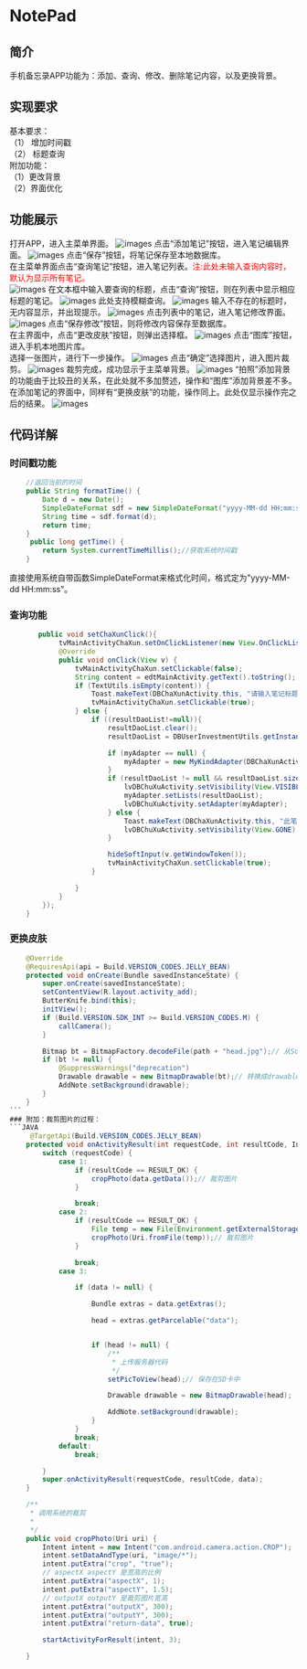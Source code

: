 # NotePad
## 简介
手机备忘录APP功能为：添加、查询、修改、删除笔记内容，以及更换背景。
## 实现要求
基本要求：</br>
（1）	增加时间戳</br>
（2）	标题查询</br>
附加功能：</br>
（1）更改背景</br>
（2）界面优化</br>
## 功能展示
打开APP，进入主菜单界面。
![images](https://github.com/zhanglei742/NotePad/blob/master/Not/ScreenShots/%E4%B8%BB%E7%95%8C%E9%9D%A2.png)
点击“添加笔记”按钮，进入笔记编辑界面。
![images](https://github.com/zhanglei742/NotePad/blob/master/Not/ScreenShots/添加笔记.jpg)
点击“保存”按钮，将笔记保存至本地数据库。</br>
在主菜单界面点击“查询笔记”按钮，进入笔记列表。<font color=#FF0000>注:此处未输入查询内容时，默认为显示所有笔记。</font></br>
![images](https://github.com/zhanglei742/NotePad/blob/master/Not/ScreenShots/笔记列表.jpg)
在文本框中输入要查询的标题，点击“查询”按钮，则在列表中显示相应标题的笔记。
![images](https://github.com/zhanglei742/NotePad/blob/master/Not/ScreenShots/笔记标题查询.jpg)
此处支持模糊查询。
![images](https://github.com/zhanglei742/NotePad/blob/master/Not/ScreenShots/标题模糊查询.jpg)
输入不存在的标题时，无内容显示，并出现提示。
![images](https://github.com/zhanglei742/NotePad/blob/master/Not/ScreenShots/未存在标题查询提示.jpg)
点击列表中的笔记，进入笔记修改界面。
![images](https://github.com/zhanglei742/NotePad/blob/master/Not/ScreenShots/笔记修改.jpg)
点击“保存修改”按钮，则将修改内容保存至数据库。</br>
在主界面中，点击“更改皮肤”按钮，则弹出选择框。
![images](https://github.com/zhanglei742/NotePad/blob/master/Not/ScreenShots/更换背景1.jpg)
点击“图库”按钮，进入手机本地图片库。</br>
选择一张图片，进行下一步操作。
![images](https://github.com/zhanglei742/NotePad/blob/master/Not/ScreenShots/更换背景2.jpg)
点击“确定”选择图片，进入图片裁剪。
![images](https://github.com/zhanglei742/NotePad/blob/master/Not/ScreenShots/更换背景3.jpg)
裁剪完成，成功显示于主菜单背景。
![images](https://github.com/zhanglei742/NotePad/blob/master/Not/ScreenShots/更换背景4.jpg)
“拍照”添加背景的功能由于比较丑的关系，在此处就不多加赘述，操作和“图库”添加背景差不多。
在添加笔记的界面中，同样有“更换皮肤”的功能，操作同上。此处仅显示操作完之后的结果。
![images](https://github.com/zhanglei742/NotePad/blob/master/Not/ScreenShots/更换背景5.jpg)
## 代码详解
### 时间戳功能
```JAVA
    //返回当前的时间
    public String formatTime() {
        Date d = new Date();
        SimpleDateFormat sdf = new SimpleDateFormat("yyyy-MM-dd HH:mm:ss");
        String time = sdf.format(d);
        return time;
    }
     public long getTime() {
        return System.currentTimeMillis();//获取系统时间戳
    }
```
直接使用系统自带函数SimpleDateFormat来格式化时间，格式定为"yyyy-MM-dd HH:mm:ss"。

### 查询功能
```JAVA
       public void setChaXunClick(){
            tvMainActivityChaXun.setOnClickListener(new View.OnClickListener() {
            @Override
            public void onClick(View v) {
                tvMainActivityChaXun.setClickable(false);
                String content = edtMainActivity.getText().toString();
                if (TextUtils.isEmpty(content)) {
                    Toast.makeText(DBChaXunActivity.this, "请输入笔记标题后再查询", Toast.LENGTH_SHORT).show();
                    tvMainActivityChaXun.setClickable(true);
                } else {
                    if ((resultDaoList!=null)){
                        resultDaoList.clear();
                        resultDaoList = DBUserInvestmentUtils.getInstance().queryDataDependNotTitle(content);

                        if (myAdapter == null) {
                            myAdapter = new MyKindAdapter(DBChaXunActivity.this);
                        }
                        if (resultDaoList != null && resultDaoList.size() > 0) {
                            lvDBChuXuActivity.setVisibility(View.VISIBLE);
                            myAdapter.setLists(resultDaoList);
                            lvDBChuXuActivity.setAdapter(myAdapter);
                        } else {
                            Toast.makeText(DBChaXunActivity.this, "此笔记标题未录入，请输入其他标题查询", Toast.LENGTH_SHORT).show();
                            lvDBChuXuActivity.setVisibility(View.GONE);
                        }

                        hideSoftInput(v.getWindowToken());
                        tvMainActivityChaXun.setClickable(true);
                    }

                }
            }
        });
    }
```    
### 更换皮肤
```JAVA    
    @Override
    @RequiresApi(api = Build.VERSION_CODES.JELLY_BEAN)
    protected void onCreate(Bundle savedInstanceState) {
        super.onCreate(savedInstanceState);
        setContentView(R.layout.activity_add);
        ButterKnife.bind(this);
        initView();
        if (Build.VERSION.SDK_INT >= Build.VERSION_CODES.M) {
            callCamera();
        }

        Bitmap bt = BitmapFactory.decodeFile(path + "head.jpg");// 从Sd中找图片，转换成Bitmap
        if (bt != null) {
            @SuppressWarnings("deprecation")
            Drawable drawable = new BitmapDrawable(bt);// 转换成drawable
            AddNote.setBackground(drawable);
        }
    }
```    
### 附加：裁剪图片的过程：
```JAVA 
     @TargetApi(Build.VERSION_CODES.JELLY_BEAN)
    protected void onActivityResult(int requestCode, int resultCode, Intent data) {
        switch (requestCode) {
            case 1:
                if (resultCode == RESULT_OK) {
                    cropPhoto(data.getData());// 裁剪图片
                }

                break;
            case 2:
                if (resultCode == RESULT_OK) {
                    File temp = new File(Environment.getExternalStorageDirectory() + "/head.jpg");
                    cropPhoto(Uri.fromFile(temp));// 裁剪图片
                }

                break;
            case 3:

                if (data != null) {

                    Bundle extras = data.getExtras();

                    head = extras.getParcelable("data");


                    if (head != null) {
                        /**
                         * 上传服务器代码
                         */
                        setPicToView(head);// 保存在SD卡中

                        Drawable drawable = new BitmapDrawable(head);

                        AddNote.setBackground(drawable);
                    }
                }
                break;
            default:
                break;

        }
        super.onActivityResult(requestCode, resultCode, data);
    }

    /**
     * 调用系统的裁剪
     *
     */
    public void cropPhoto(Uri uri) {
        Intent intent = new Intent("com.android.camera.action.CROP");
        intent.setDataAndType(uri, "image/*");
        intent.putExtra("crop", "true");
        // aspectX aspectY 是宽高的比例
        intent.putExtra("aspectX", 1);
        intent.putExtra("aspectY", 1.5);
        // outputX outputY 是裁剪图片宽高
        intent.putExtra("outputX", 300);
        intent.putExtra("outputY", 300);
        intent.putExtra("return-data", true);

        startActivityForResult(intent, 3);

    }
```
